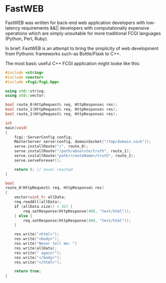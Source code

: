 FastWEB
=======

FastWEB was written for back-end web application developers with low-latency
requirements &&|| developers with computationally expensive operations which are
simply unsuitable for more traditional FCGI languages (Python, Perl, Ruby).

In brief: 
    FastWEB is an attempt to bring the simplicity of web development from
    Pythonic frameworks such-as Bottle/Flask to C++.

The most basic useful C++ FCGI application might looke like this:

```C++
#include <string>
#include <vector>
#include <fcgi/fcgi.hpp>

using std::string;
using std::vector;

bool route_0(HttpRequest& req, HttpResponse& res);
bool route_1(HttpRequest& req, HttpResponse& res);
bool route_2(HttpRequest& req, HttpResponse& res);

int
main(void)
{
    fcgi::ServerConfig config;
    MasterServer serve(config, domainSocket("/tmp/domain.sock"));
    serve.installRoute("/", route_0);
    serve.installRoute("/path/absolute/truth", route_1);
    serve.installRoute("path/<routeName>/truth", route_2);
    serve.serveForever();

    return 0; // never reached
}

bool 
route_0(HttpRequest& req, HttpResponse& res)
{   
    vector<uint_t> allData;
    req.readAll(allData);
    if (allData.size() < 32) {
        req.setResponse(HttpResponse(400, "text/html"));
    } else {
        req.setResponse(HttpResponse(400, "text/html"));
    }

    res.write("<html>");
    res.write("<body>");
    res.write("Never tell me: ")
    res.write(allData);
    res.write(" again!");
    res.write("</body>");
    res.write("</html>");

    return true;
}
```

